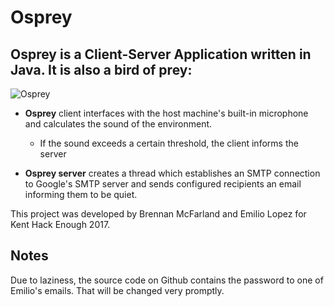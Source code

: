 # Osprey

## Osprey is a Client-Server Application written in Java. It is also a bird of prey:
![Osprey](https://www.allaboutbirds.org/guide/PHOTO/LARGE/osprey_1.jpg)

* __Osprey__ client interfaces with the host machine's built-in microphone and calculates the sound of the environment.
    * If the sound exceeds a certain threshold, the client informs the server
    
* __Osprey server__ creates a thread which establishes an SMTP connection to Google's SMTP server and sends configured recipients an email informing them to be quiet. 

This project was developed by Brennan McFarland and Emilio Lopez for Kent Hack Enough 2017. 


## Notes
Due to laziness, the source code on Github contains the password to one of Emilio's emails. That will be changed very promptly. 


